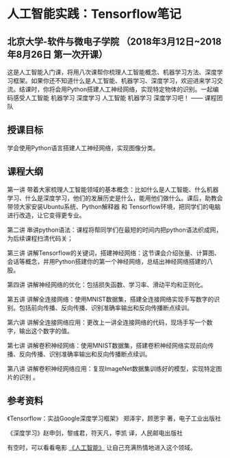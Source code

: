# 人工智能实践：Tensorflow笔记
## 北京大学-软件与微电子学院 （2018年3月12日~2018年8月26日 第一次开课）
​这是人工智能入门课，将用八次课帮你梳理人工智能概念、机器学习方法、深度学习框架。如果你还不知道什么是人工智能、机器学习、深度学习，欢迎进来学习交流。结课时，你将会用Python搭建人工神经网络，实现特定物体的识别。一起编码感受人工智能 机器学习 深度学习 人工智能 机器学习 深度学习吧！
—— 课程团队
## 授课目标
学会使用Python语言搭建人工神经网络，实现图像分类。
## 课程大纲
第一讲 带着大家梳理人工智能领域的基本概念：比如什么是人工智能、什么机器学习、什么是深度学习，他们的发展历史是什么，能用他们做什么。课后，助教会带领大家安装Ubuntu系统、Python解释器 和 Tensorflow环境，把同学们的电脑进行改造，让它变得更专业。

第二讲 串讲python语法：课程将帮同学们在最短的时间内把python语法织成网，为后续课程扫清代码关； 

第三讲 讲解Tensorflow的关键词，搭建神经网络：这节课会介绍张量、计算图、会话等概念，并用Python搭建你的第一个神经网络，总结出神经网络搭建的八股。

第四讲 讲解神经网络的优化：包括损失函数、学习率、滑动平均和正则化。

第五讲 讲解全连接网络：使用MNIST数据集，搭建全连接网络实现手写数字的识别。包括前向传播、反向传播、识别准确率输出和反向传播断点续训。

第六讲 讲解全连接网络应用：更改上一讲全连接网络的代码，现场手写一个数字，输出这个数字的值。

第七讲 讲解卷积神经网络：使用MNIST数据集，搭建卷积神经网络实现前向传播、反向传播、识别准确率输出和反向传播断点续训。

第八讲 讲解卷积神经网络应用：复现ImageNet数据集训练好的模型，实现特定图片的识别 。
## 参考资料
《Tensorflow：实战Google深度学习框架》 郑泽宇，顾思宇 著，电子工业出版社

《深度学习》赵申剑，黎彧君，符天凡，李凯 译，人民邮电出版社

有空时，可以看看电影 
[《人工智能》](https://baike.baidu.com/item/%E4%BA%BA%E5%B7%A5%E6%99%BA%E8%83%BD/3751704#viewPageContent)
让自己充满热情地进入这个领域。
